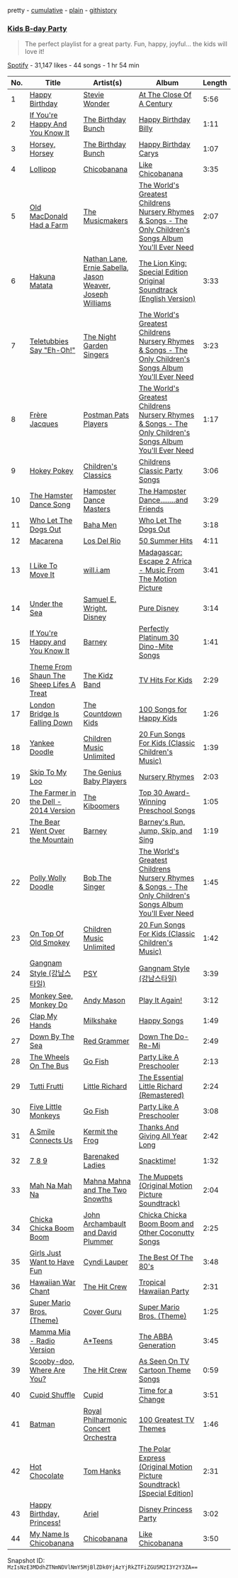 pretty - [cumulative](/playlists/cumulative/6PzNMpCPMDMo1pOUjNhDUC.md) - [plain](/playlists/plain/6PzNMpCPMDMo1pOUjNhDUC) - [githistory](https://github.githistory.xyz/mackorone/spotify-playlist-archive/blob/main/playlists/plain/6PzNMpCPMDMo1pOUjNhDUC)

### [Kids B\-day Party](https://open.spotify.com/playlist/6PzNMpCPMDMo1pOUjNhDUC)

> The perfect playlist for a great party\. Fun, happy, joyful..\. the kids will love it!

[Spotify](https://open.spotify.com/user/spotify) - 31,147 likes - 44 songs - 1 hr 54 min

| No. | Title | Artist(s) | Album | Length |
|---|---|---|---|---|
| 1 | [Happy Birthday](https://open.spotify.com/track/6pzLxfaOuXD6QxAkcKDukY) | [Stevie Wonder](https://open.spotify.com/artist/7guDJrEfX3qb6FEbdPA5qi) | [At The Close Of A Century](https://open.spotify.com/album/1RspINIRNK1WiHUHoYqdXx) | 5:56 |
| 2 | [If You're Happy And You Know It](https://open.spotify.com/track/5GSVyECrj8fowitsBZ3kyt) | [The Birthday Bunch](https://open.spotify.com/artist/0DLUrbFqDNVA1G5c3Dq3Ot) | [Happy Birthday Billy](https://open.spotify.com/album/65vK8Hj8kVzVwd6PQ4505p) | 1:11 |
| 3 | [Horsey, Horsey](https://open.spotify.com/track/7t2fs1FE1XlcKTNhpLYIVa) | [The Birthday Bunch](https://open.spotify.com/artist/0DLUrbFqDNVA1G5c3Dq3Ot) | [Happy Birthday Carys](https://open.spotify.com/album/3ERMVA4HJnlg8xp7Tw7k6Y) | 1:07 |
| 4 | [Lollipop](https://open.spotify.com/track/1Z2Y8vrD1DyTI7xvUsJ2nL) | [Chicobanana](https://open.spotify.com/artist/2zdI3LloJXEzmIPwbQqjZK) | [Like Chicobanana](https://open.spotify.com/album/5bFc6NFk3o6iIQJyGldmuv) | 3:35 |
| 5 | [Old MacDonald Had a Farm](https://open.spotify.com/track/1SmPKOtxa32VN7aadce3S5) | [The Musicmakers](https://open.spotify.com/artist/5tpuZxtXHqCdBnAMsw0Cj7) | [The World's Greatest Childrens Nursery Rhymes & Songs \- The Only Children's Songs Album You'll Ever Need](https://open.spotify.com/album/6TyCH9F6W6OqPyINuRcQ5k) | 2:07 |
| 6 | [Hakuna Matata](https://open.spotify.com/track/2ooEcchimUkkY52WVl1ON4) | [Nathan Lane](https://open.spotify.com/artist/0P0do9GwiSgweSF6Ui3mrv), [Ernie Sabella](https://open.spotify.com/artist/0RH6EMxqfzCEB7QCSKQ4xr), [Jason Weaver](https://open.spotify.com/artist/5UdPkKWd8YNR5xGcmqH9QJ), [Joseph Williams](https://open.spotify.com/artist/5xk0kRuXn1zToTHpHAqpui) | [The Lion King: Special Edition Original Soundtrack \(English Version\)](https://open.spotify.com/album/6V642KcHwzOSyYGwH58kgO) | 3:33 |
| 7 | [Teletubbies Say "Eh\-Oh!"](https://open.spotify.com/track/6oHP3YfRoGmfKWfMmrLN6b) | [The Night Garden Singers](https://open.spotify.com/artist/02a37HJq6Mnat5YTtS8Chb) | [The World's Greatest Childrens Nursery Rhymes & Songs \- The Only Children's Songs Album You'll Ever Need](https://open.spotify.com/album/6TyCH9F6W6OqPyINuRcQ5k) | 3:23 |
| 8 | [Frère Jacques](https://open.spotify.com/track/4CLaUYpxqSqQZO1tsHpAO0) | [Postman Pats Players](https://open.spotify.com/artist/6koLueG9d2QtrUrNaUA4zW) | [The World's Greatest Childrens Nursery Rhymes & Songs \- The Only Children's Songs Album You'll Ever Need](https://open.spotify.com/album/6TyCH9F6W6OqPyINuRcQ5k) | 1:17 |
| 9 | [Hokey Pokey](https://open.spotify.com/track/0osdAwjkyKEvXWL2brjv4Q) | [Children's Classics](https://open.spotify.com/artist/2e6LI00AhThES7rWkHnscZ) | [Childrens Classic Party Songs](https://open.spotify.com/album/2hFc8hRMMsDlrC9ETomTki) | 3:06 |
| 10 | [The Hamster Dance Song](https://open.spotify.com/track/0t8vGVdJaU93uQYMNqViyf) | [Hampster Dance Masters](https://open.spotify.com/artist/3ZLMMHol7LDztLOrybTysw) | [The Hampster Dance........and Friends](https://open.spotify.com/album/3F2xfhgiMwtbLocLCSKOLB) | 3:29 |
| 11 | [Who Let The Dogs Out](https://open.spotify.com/track/1H5tvpoApNDxvxDexoaAUo) | [Baha Men](https://open.spotify.com/artist/67FFKYikvTlvsPNk4NPOYJ) | [Who Let The Dogs Out](https://open.spotify.com/album/44UH34qoCNNfEqo0VnOkGd) | 3:18 |
| 12 | [Macarena](https://open.spotify.com/track/1qCFAg2xNJWZF0D5JpDkRu) | [Los Del Rio](https://open.spotify.com/artist/2JXn03fudjyRkQ1Ye9f5rk) | [50 Summer Hits](https://open.spotify.com/album/4iRt5STyQudfgvq3Gt2ki6) | 4:11 |
| 13 | [I Like To Move It](https://open.spotify.com/track/1VQ2FdkDQ6CnoxxIIomVWK) | [will.i.am](https://open.spotify.com/artist/085pc2PYOi8bGKj0PNjekA) | [Madagascar: Escape 2 Africa \- Music From The Motion Picture](https://open.spotify.com/album/6xzALceHwgpeBIy1zSEx9d) | 3:41 |
| 14 | [Under the Sea](https://open.spotify.com/track/30Aidu1RCCfi3WpkuOQbCs) | [Samuel E\. Wright](https://open.spotify.com/artist/6Id8rcDNyBXPcgKQVfQ8rX), [Disney](https://open.spotify.com/artist/3xvaSlT4xsyk6lY1ESOspO) | [Pure Disney](https://open.spotify.com/album/54XqoB2iFVMeugL4NKKhQl) | 3:14 |
| 15 | [If You're Happy and You Know It](https://open.spotify.com/track/5jigkWsgdwcjsdkZWN26zm) | [Barney](https://open.spotify.com/artist/4rB5wLJLaXdMrXaYsOYLmK) | [Perfectly Platinum 30 Dino\-Mite Songs](https://open.spotify.com/album/1SdCdZxxWnzfMKWZYgTzly) | 1:41 |
| 16 | [Theme From Shaun The Sheep Lifes A Treat](https://open.spotify.com/track/4AeEN7ZuaHjtotpqZycPJi) | [The Kidz Band](https://open.spotify.com/artist/20TITXCQu7jyMa2GQuupzu) | [TV Hits For Kids](https://open.spotify.com/album/5Pf2VjWK50oKDLksbKvd4j) | 2:29 |
| 17 | [London Bridge Is Falling Down](https://open.spotify.com/track/11zE7k2SUxbFlpwS9sMomY) | [The Countdown Kids](https://open.spotify.com/artist/6PZYFmF3PH6cOREAzfXiAL) | [100 Songs for Happy Kids](https://open.spotify.com/album/3kqffzB66QKEIclu0RNfJp) | 1:26 |
| 18 | [Yankee Doodle](https://open.spotify.com/track/6S1kBh0UQACNA0SC7EJruc) | [Children Music Unlimited](https://open.spotify.com/artist/5nN2JCrrbEwgCgKHFO6Dps) | [20 Fun Songs For Kids \(Classic Children's Music\)](https://open.spotify.com/album/4hksJsetWK0RrlPlKAmV1K) | 1:39 |
| 19 | [Skip To My Loo](https://open.spotify.com/track/5JJpL95KxLX3IaTNfIit0n) | [The Genius Baby Players](https://open.spotify.com/artist/1KqRODkBvkqo5BpGotAdBH) | [Nursery Rhymes](https://open.spotify.com/album/7J6sQswgirJam9xe6PfoXo) | 2:03 |
| 20 | [The Farmer in the Dell \- 2014 Version](https://open.spotify.com/track/5n5xyWBFdpILFSFDiIeDhz) | [The Kiboomers](https://open.spotify.com/artist/1qKLikeNYpQFSsDAjg7HpI) | [Top 30 Award\-Winning Preschool Songs](https://open.spotify.com/album/6xFUf33aXUI79YPTtcmi72) | 1:05 |
| 21 | [The Bear Went Over the Mountain](https://open.spotify.com/track/1fTt6ldvPcbyLeSyhGl3n4) | [Barney](https://open.spotify.com/artist/4rB5wLJLaXdMrXaYsOYLmK) | [Barney's Run, Jump, Skip, and Sing](https://open.spotify.com/album/5CRgvKTTxmlJQUaHE0eX6C) | 1:19 |
| 22 | [Polly Wolly Doodle](https://open.spotify.com/track/6TxfRvHwUXs9KfdViEH0EB) | [Bob The Singer](https://open.spotify.com/artist/7LoXSoJZ2TsBNlPX3SnDyF) | [The World's Greatest Childrens Nursery Rhymes & Songs \- The Only Children's Songs Album You'll Ever Need](https://open.spotify.com/album/6TyCH9F6W6OqPyINuRcQ5k) | 1:45 |
| 23 | [On Top Of Old Smokey](https://open.spotify.com/track/3mDWFbT7LGhAFiTUXMUWoZ) | [Children Music Unlimited](https://open.spotify.com/artist/5nN2JCrrbEwgCgKHFO6Dps) | [20 Fun Songs For Kids \(Classic Children's Music\)](https://open.spotify.com/album/4hksJsetWK0RrlPlKAmV1K) | 1:42 |
| 24 | [Gangnam Style \(강남스타일\)](https://open.spotify.com/track/1R2SZUOGJqqBiLuvwKOT2Y) | [PSY](https://open.spotify.com/artist/2dd5mrQZvg6SmahdgVKDzh) | [Gangnam Style \(강남스타일\)](https://open.spotify.com/album/2oKzsLJeOGZ5bMXDPuWCxe) | 3:39 |
| 25 | [Monkey See, Monkey Do](https://open.spotify.com/track/0nMYZcDIXNCkFR83pUaEhM) | [Andy Mason](https://open.spotify.com/artist/5uyYI21k0CDifcxUAEsezK) | [Play It Again!](https://open.spotify.com/album/3yVPoWPQHN9R1KOZ8QcFsS) | 3:12 |
| 26 | [Clap My Hands](https://open.spotify.com/track/5ZS7uSrVVxtSX9uMAnaVNc) | [Milkshake](https://open.spotify.com/artist/4aCAV0BUD0qb0nT8kQNnAD) | [Happy Songs](https://open.spotify.com/album/4zkmOywwsDuLdhDmy9v6qB) | 1:49 |
| 27 | [Down By The Sea](https://open.spotify.com/track/5M8stbMQTMJtIcZHAyzxSf) | [Red Grammer](https://open.spotify.com/artist/7tMAjOyRSfmuyinnMOFa5M) | [Down The Do\-Re\-Mi](https://open.spotify.com/album/0PqJ02BAYANqrHqWY54xsI) | 2:49 |
| 28 | [The Wheels On The Bus](https://open.spotify.com/track/6FNTpvMXKjI5dbcgrvhF93) | [Go Fish](https://open.spotify.com/artist/60oY0lmnOyCS2ElXAKCNrR) | [Party Like A Preschooler](https://open.spotify.com/album/5enWyBUsX9McYQZ2FwFzmY) | 2:13 |
| 29 | [Tutti Frutti](https://open.spotify.com/track/17nFSc5cJ3AHKt7qsGFtsz) | [Little Richard](https://open.spotify.com/artist/4xls23Ye9WR9yy3yYMpAMm) | [The Essential Little Richard \(Remastered\)](https://open.spotify.com/album/4IxwByzyIrvhcy8VxG2zF0) | 2:24 |
| 30 | [Five Little Monkeys](https://open.spotify.com/track/0WcyDPvyJlNfx9ow5plstV) | [Go Fish](https://open.spotify.com/artist/60oY0lmnOyCS2ElXAKCNrR) | [Party Like A Preschooler](https://open.spotify.com/album/1Wmg1qttYV37DUUWp2C28y) | 3:08 |
| 31 | [A Smile Connects Us](https://open.spotify.com/track/7scCYny6xp2BI8ahv5L3nQ) | [Kermit the Frog](https://open.spotify.com/artist/1PGjAoXiKP1Hcx788WVFx9) | [Thanks And Giving All Year Long](https://open.spotify.com/album/5kgTJpLTRFFnQRnzKTEure) | 2:42 |
| 32 | [7 8 9](https://open.spotify.com/track/1v7fTcgzDDcrMT26YRKkMp) | [Barenaked Ladies](https://open.spotify.com/artist/0dEvJpkqhrcn64d3oI8v79) | [Snacktime!](https://open.spotify.com/album/7fxDC2vLQWtIu4iEdSt3EQ) | 1:32 |
| 33 | [Mah Na Mah Na](https://open.spotify.com/track/4rVrHxLGV2iSN4nJtI9hKh) | [Mahna Mahna and The Two Snowths](https://open.spotify.com/artist/5rCZAG988apcbAcSyNhEKI) | [The Muppets \(Original Motion Picture Soundtrack\)](https://open.spotify.com/album/0mahHDhPnuYMbo3sXOEW50) | 2:04 |
| 34 | [Chicka Chicka Boom Boom](https://open.spotify.com/track/3aCnWGT8DmlbpAV75McnZR) | [John Archambault and David Plummer](https://open.spotify.com/artist/2R1aNdEPdzkU1va9WM4H3O) | [Chicka Chicka Boom Boom and Other Coconutty Songs](https://open.spotify.com/album/326TTFvDSR9CM3eVEl9a0E) | 2:25 |
| 35 | [Girls Just Want to Have Fun](https://open.spotify.com/track/7sMGwiS4vOMcz86ZY3vKYM) | [Cyndi Lauper](https://open.spotify.com/artist/2BTZIqw0ntH9MvilQ3ewNY) | [The Best Of The 80's](https://open.spotify.com/album/1WNKfSND9D7t30sBPDo1gr) | 3:48 |
| 36 | [Hawaiian War Chant](https://open.spotify.com/track/2G0h2hBx1nk443hfP62qb9) | [The Hit Crew](https://open.spotify.com/artist/76PJKS3IQsf4sSayx2taE0) | [Tropical Hawaiian Party](https://open.spotify.com/album/3yMg3WuETtodL1089DArQ4) | 2:31 |
| 37 | [Super Mario Bros\. \(Theme\)](https://open.spotify.com/track/1oLFqOLGARvpOoKANj1wDa) | [Cover Guru](https://open.spotify.com/artist/5ViORA1xMSmL77eTxmzZPZ) | [Super Mario Bros\. \(Theme\)](https://open.spotify.com/album/5ahY8otaemYLLt8lvh3JUq) | 1:25 |
| 38 | [Mamma Mia \- Radio Version](https://open.spotify.com/track/24GYmF6atbc1mOmyN5RA0R) | [A\*Teens](https://open.spotify.com/artist/5zMgvYBz4AW0gFyPtg7fR9) | [The ABBA Generation](https://open.spotify.com/album/2SqZJw91GsVBRYr8pXHBNN) | 3:45 |
| 39 | [Scooby\-doo, Where Are You?](https://open.spotify.com/track/32k9RK51iwSvJ3wjwKmDJo) | [The Hit Crew](https://open.spotify.com/artist/76PJKS3IQsf4sSayx2taE0) | [As Seen On TV Cartoon Theme Songs](https://open.spotify.com/album/2N5Rl6gUX8JvlTWYIwpzmc) | 0:59 |
| 40 | [Cupid Shuffle](https://open.spotify.com/track/07Tx168RSsUS1HqkDIOZbH) | [Cupid](https://open.spotify.com/artist/0lax1ZgWclW6mZFaGu27MM) | [Time for a Change](https://open.spotify.com/album/1tDyAU95D65Shy34JxsQCu) | 3:51 |
| 41 | [Batman](https://open.spotify.com/track/4iDYfTn2HLNT98JkQsSEb6) | [Royal Philharmonic Concert Orchestra](https://open.spotify.com/artist/0KF6aZe84u9WE8JaLdvLLY) | [100 Greatest TV Themes](https://open.spotify.com/album/7D31xIneotn8D1JGWB0bKB) | 1:46 |
| 42 | [Hot Chocolate](https://open.spotify.com/track/0xG51SjOyHb0JOVcfiOEQw) | [Tom Hanks](https://open.spotify.com/artist/3OCGqx0Y3UyrBnyzjIokIr) | [The Polar Express \(Original Motion Picture Soundtrack\) \[Special Edition\]](https://open.spotify.com/album/64jNt6b5Ds4itNEXTpk9Fk) | 2:31 |
| 43 | [Happy Birthday, Princess!](https://open.spotify.com/track/2pM4FD9d1EkmGc553o6tua) | [Ariel](https://open.spotify.com/artist/1RJ9qwSsCfnOcTXBSqotNk) | [Disney Princess Party](https://open.spotify.com/album/4HmPzlvQLtd6rsiXh3jHSg) | 3:02 |
| 44 | [My Name Is Chicobanana](https://open.spotify.com/track/6BEy3rp6994OcBZvv8o5b4) | [Chicobanana](https://open.spotify.com/artist/2zdI3LloJXEzmIPwbQqjZK) | [Like Chicobanana](https://open.spotify.com/album/5bFc6NFk3o6iIQJyGldmuv) | 3:50 |

Snapshot ID: `MzIsNzE3MDdhZTNmNDVlNmY5MjBlZDk0YjAzYjRkZTFiZGU5M2I3Y2Y3ZA==`
